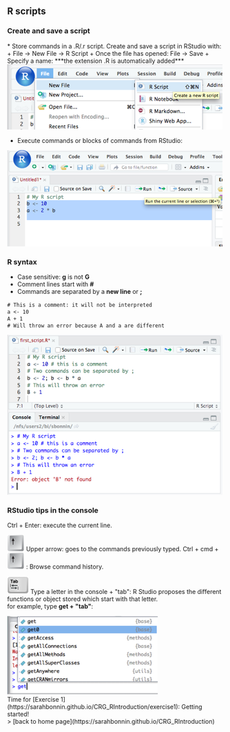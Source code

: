 <h2>R scripts</h2>

<h3>Create and save a script</h3>
* Store commands in a .R/.r script. Create and save a script in RStudio with: 
  + File -> New File -> R Script
  + Once the file has opened: File -> Save 
  + Specify a name: ***the extension .R is automatically added***
  <img src="images/rscript_rstudio.png" width="500"/>

* Execute commands or blocks of commands from RStudio:
<img src="images/rscript_rstudio_cmd.png" width="500"/>

<h3>R syntax</h3>

* Case sensitive: **g** is not **G**
* Comment lines start with **#**
* Commands are separated by a **new line** or **;**
```{r}
# This is a comment: it will not be interpreted
a <- 10
A + 1
# Will throw an error because A and a are different
```
<img src="images/syntax_error.png" width="500"/>

<h3>RStudio tips in the console</h3>

Ctrl + Enter: execute the current line.<br>

<img src="images/arrow_up.png" width="40"/> Upper arrow: goes to the commands previously typed.
Ctrl + cmd + <img src="images/arrow_up.png" width="40"/> : Browse command history.

<img src="images/tab_key.png" width="50"/> Type a letter in the console + "tab": R Studio proposes the different functions or object stored which start with that letter. <br> for example, type **get + "tab"**:

<img src="images/tab_functions.png" width="350"/>

<br>
Time for [Exercise 1](https://sarahbonnin.github.io/CRG_RIntroduction/exercise1): Getting started!
<br>
> [back to home page](https://sarahbonnin.github.io/CRG_RIntroduction)

